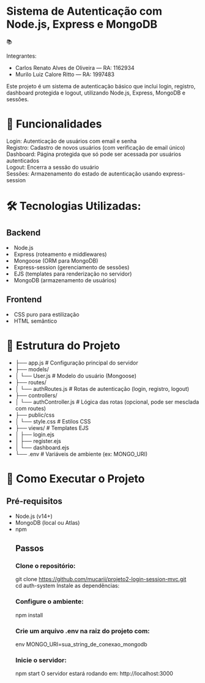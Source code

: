 
<h1>Sistema de Autenticação com Node.js, Express e MongoDB</h1>📚 

Integrantes:
<ul>
<li>Carlos Renato Alves de Oliveira — RA: 1162934</li>
<li>Murilo Luiz Calore Ritto — RA: 1997483</li> 
</ul>

Este projeto é um sistema de autenticação básico que inclui login, registro, dashboard protegida e logout, utilizando Node.js, Express, MongoDB e sessões.

<h1>🚀 Funcionalidades</h1>

Login: Autenticação de usuários com email e senha<br>
Registro: Cadastro de novos usuários (com verificação de email único)<br>
Dashboard: Página protegida que só pode ser acessada por usuários autenticados<br>
Logout: Encerra a sessão do usuário<br>
Sessões: Armazenamento do estado de autenticação usando express-session<br>

<h1>🛠️ Tecnologias Utilizadas:</h1>

<h2>Backend</h2>

<li>Node.js</li>
<li>Express (roteamento e middlewares)</li>
<li>Mongoose (ORM para MongoDB)</li>
<li>Express-session (gerenciamento de sessões)</li>
<li>EJS (templates para renderização no servidor)</li>
<li>MongoDB (armazenamento de usuários)</li>
<h2>Frontend</h2>

<li>CSS puro para estilização</li>
<li>HTML semântico</li>


<h1>📂 Estrutura do Projeto</h1>

<ul>
<li>├── app.js                # Configuração principal do servidor</li>
<li>├── models/</li>
<li>│   └── User.js           # Modelo do usuário (Mongoose)</li>
<li>├── routes/</li>
<li>│   └── authRoutes.js     # Rotas de autenticação (login, registro, logout)</li>
<li>├── controllers/</li>
<li>│   └── authController.js # Lógica das rotas (opcional, pode ser mesclada com routes)</li>
<li>├── public/css</li>
<li>│   └── style.css         # Estilos CSS</li>
<li>├── views/                # Templates EJS</li>
<li>│   ├── login.ejs</li>
<li>│   ├── register.ejs</li>
<li>│   └── dashboard.ejs</li>
<li>└── .env                  # Variáveis de ambiente (ex: MONGO_URI)</li>
</ul>
  
<h1>🔧 Como Executar o Projeto</h1>
<h2>Pré-requisitos</h2>
<ul>
<li>Node.js (v14+)</li>
<li>MongoDB (local ou Atlas)</li>
<li>npm</li>

<h2>Passos</h2>
<h3>Clone o repositório:</h3>


git clone https://github.com/mucarii/projeto2-login-session-mvc.git<br>
cd auth-system
Instale as dependências:

<h3>Configure o ambiente:</h3>
npm install


<h3>Crie um arquivo .env na raiz do projeto com:</h3>

env
MONGO_URI=sua_string_de_conexao_mongodb

<h3>Inicie o servidor:</h3>


npm start
O servidor estará rodando em: http://localhost:3000



